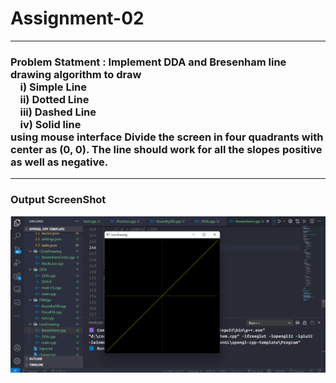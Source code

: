 # Assignment-02

<hr>

### Problem Statment : Implement DDA and Bresenham line drawing algorithm to draw <br>&nbsp;&nbsp;&nbsp;&nbsp;i) Simple Line <br>&nbsp;&nbsp;&nbsp;&nbsp;ii) Dotted Line <br>&nbsp;&nbsp;&nbsp;&nbsp;iii) Dashed Line <br>&nbsp;&nbsp;&nbsp;&nbsp;iv) Solid line <br>using mouse interface Divide the screen in four quadrants with center as (0, 0). The line should work for all the slopes positive as well as negative.

<hr>

### Output ScreenShot

<img src="Assignment-02.png" alt="Assignment-02"></img>
